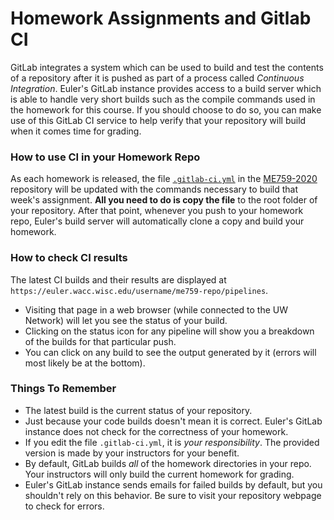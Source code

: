 # Homework Assignments and Gitlab CI

GitLab integrates a system which can be used to build and test the contents of a repository after it is pushed as part of a process called _Continuous Integration_. Euler's GitLab instance provides access to a build server which is able to handle very short builds such as the compile commands used in the homework for this course. If you should choose to do so, you can make use of this GitLab CI service to help verify that your repository will build when it comes time for grading.

### How to use CI in your Homework Repo

As each homework is released, the file [`.gitlab-ci.yml`](https://github.com/nicolsen/ME759-2020/blob/master/.gitlab-ci.yml) in the [ME759-2020](https://github.com/nicolsen/ME759-2020) repository will be updated with the commands necessary to build that week's assignment. **All you need to do is copy the file** to the root folder of your repository. After that point, whenever you push to your homework repo, Euler's build server will automatically clone a copy and build your homework.

### How to check CI results

The latest CI builds and their results are displayed at `https://euler.wacc.wisc.edu/username/me759-repo/pipelines`. 
- Visiting that page in a web browser (while connected to the UW Network) will let you see the status of your build. 
- Clicking on the status icon for any pipeline will show you a breakdown of the builds for that particular push. 
- You can click on any build to see the output generated by it (errors will most likely be at the bottom). 


### Things To Remember

- The latest build is the current status of your repository.
- Just because your code builds doesn't mean it is correct. Euler's GitLab instance does not check for the correctness of your homework.
- If you edit the file `.gitlab-ci.yml`, it is _your responsibility_. The provided version is made by your instructors for your benefit.
- By default, GitLab builds _all_ of the homework directories in your repo. Your instructors will only build the current homework for grading.
- Euler's GitLab instance sends emails for failed builds by default, but you shouldn't rely on this behavior. Be sure to visit your repository webpage to check for errors.



